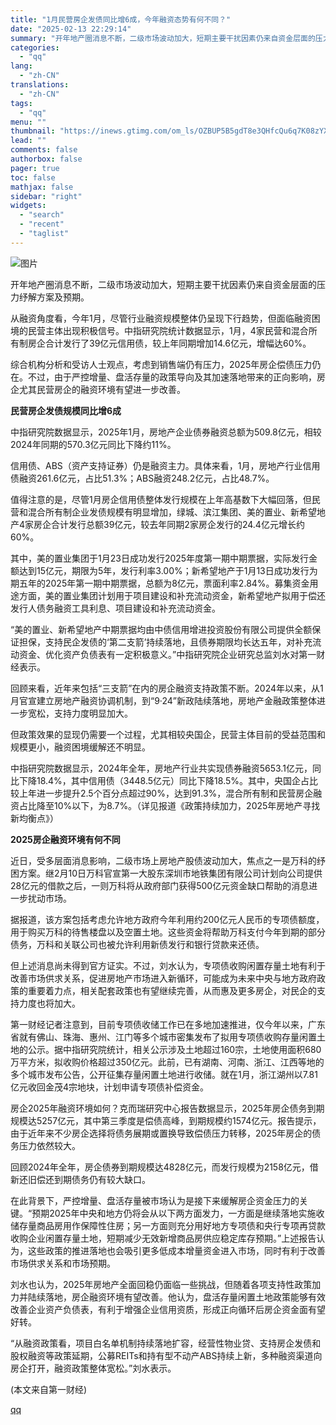 ```yaml
---
title: "1月民营房企发债同比增6成，今年融资态势有何不同？"
date: "2025-02-13 22:29:14"
summary: "开年地产圈消息不断，二级市场波动加大，短期主要干扰因素仍来自资金层面的压力纾解方案及预期。 从融资角..."
categories:
  - "qq"
lang:
  - "zh-CN"
translations:
  - "zh-CN"
tags:
  - "qq"
menu: ""
thumbnail: "https://inews.gtimg.com/om_ls/OZBUP5B5gdT8e3QHfcQu6q7K08zYX0sr8hHxmzpF1b810AA_640360/0"
lead: ""
comments: false
authorbox: false
pager: true
toc: false
mathjax: false
sidebar: "right"
widgets:
  - "search"
  - "recent"
  - "taglist"
---
```


![图片](https://inews.gtimg.com/om_bt/OLu03LQQqiBsoUJbxmyVyqfhMQFmHm0a2KBsA7nYfPaNMAA/641)

开年地产圈消息不断，二级市场波动加大，短期主要干扰因素仍来自资金层面的压力纾解方案及预期。

从融资角度看，今年1月，尽管行业融资规模整体仍呈现下行趋势，但面临融资困境的民营主体出现积极信号。中指研究院统计数据显示，1月，4家民营和混合所有制房企合计发行了39亿元信用债，较上年同期增加14.6亿元，增幅达60%。

综合机构分析和受访人士观点，考虑到销售端仍有压力，2025年房企偿债压力仍在。不过，由于严控增量、盘活存量的政策导向及其加速落地带来的正向影响，房企尤其民营房企的融资环境有望进一步改善。

**民营房企发债规模同比增6成**

中指研究院数据显示，2025年1月，房地产企业债券融资总额为509.8亿元，相较2024年同期的570.3亿元同比下降约11%。

信用债、ABS（资产支持证券）仍是融资主力。具体来看，1月，房地产行业信用债融资261.6亿元，占比51.3%；ABS融资248.2亿元，占比48.7%。

值得注意的是，尽管1月房企信用债整体发行规模在上年高基数下大幅回落，但民营和混合所有制企业发债规模有明显增加，绿城、滨江集团、美的置业、新希望地产4家房企合计发行总额39亿元，较去年同期2家房企发行的24.4亿元增长约60%。

其中，美的置业集团于1月23日成功发行2025年度第一期中期票据，实际发行金额达到15亿元，期限为5年，发行利率3.00%；新希望地产于1月13日成功发行为期五年的2025年第一期中期票据，总额为8亿元，票面利率2.84%。募集资金用途方面，美的置业集团计划用于项目建设和补充流动资金，新希望地产拟用于偿还发行人债务融资工具利息、项目建设和补充流动资金。

“美的置业、新希望地产中期票据均由中债信用增进投资股份有限公司提供全额保证担保，支持民企发债的‘第二支箭’持续落地，且债券期限均长达五年，对补充流动资金、优化资产负债表有一定积极意义。”中指研究院企业研究总监刘水对第一财经表示。

回顾来看，近年来包括“三支箭”在内的房企融资支持政策不断。2024年以来，从1月官宣建立房地产融资协调机制，到“9·24”新政陆续落地，房地产金融政策整体进一步宽松，支持力度明显加大。

但政策效果的显现仍需要一个过程，尤其相较央国企，民营主体目前的受益范围和规模更小，融资困境缓解还不明显。

中指研究院数据显示，2024年全年，房地产行业共实现债券融资5653.1亿元，同比下降18.4%，其中信用债（3448.5亿元）同比下降18.5%。其中，央国企占比较上年进一步提升2.5个百分点超过90%，达到91.3%，混合所有制和民营房企融资占比降至10%以下，为8.7%。（详见报道《政策持续加力，2025年房地产寻找新均衡点》）

**2025房企融资环境有何不同**

近日，受多层面消息影响，二级市场上房地产股债波动加大，焦点之一是万科的纾困方案。继2月10日万科官宣第一大股东深圳市地铁集团有限公司计划向公司提供28亿元的借款之后，一则万科将从政府部门获得500亿元资金缺口帮助的消息进一步扰动市场。

据报道，该方案包括考虑允许地方政府今年利用约200亿元人民币的专项债额度，用于购买万科的待售楼盘以及空置土地。这些资金将帮助万科支付今年到期的部分债务，万科和关联公司也被允许利用新债发行和银行贷款来还债。

但上述消息尚未得到官方证实。不过，刘水认为，专项债收购闲置存量土地有利于改善市场供求关系，促进房地产市场进入新循环，可能成为未来中央与地方政府政策的重要着力点，相关配套政策也有望继续完善，从而惠及更多房企，对民企的支持力度也将加大。

第一财经记者注意到，目前专项债收储工作已在多地加速推进，仅今年以来，广东省就有佛山、珠海、惠州、江门等多个城市密集发布了拟用专项债收购存量闲置土地的公示。据中指研究院统计，相关公示涉及土地超过160宗，土地使用面积680万平方米，拟收购价格超过350亿元。此前，已有湖南、河南、浙江、江西等地的多个城市发布公告，公开征集存量闲置土地进行收储。就在1月，浙江湖州以7.81亿元收回金茂4宗地块，计划申请专项债补偿资金。

房企2025年融资环境如何？克而瑞研究中心报告数据显示，2025年房企债务到期规模达5257亿元，其中第三季度是偿债高峰，到期规模约1574亿元。报告提示，由于近年来不少房企选择将债务展期或置换导致偿债压力转移，2025年房企的债务压力依然较大。

回顾2024年全年，房企债券到期规模达4828亿元，而发行规模为2158亿元，借新还旧偿还到期债务仍有较大缺口。

在此背景下，严控增量、盘活存量被市场认为是接下来缓解房企资金压力的关键。“预期2025年中央和地方仍将会从以下两方面发力，一方面是继续落地实施收储存量商品房用作保障性住房；另一方面则充分用好地方专项债和央行专项再贷款收购企业闲置存量土地，短期减少无效新增商品房供应稳定库存预期。”上述报告认为，这些政策的推进落地也会吸引更多低成本增量资金进入市场，同时有利于改善市场供求关系和市场预期。

刘水也认为，2025年房地产全面回稳仍面临一些挑战，但随着各项支持性政策加力并陆续落地，房企融资环境有望改善。他认为，盘活存量闲置土地政策能够有效改善企业资产负债表，有利于增强企业信用资质，形成正向循环后房企资金面有望好转。

“从融资政策看，项目白名单机制持续落地扩容，经营性物业贷、支持房企发债和股权融资等政策延期，公募REITs和持有型不动产ABS持续上新，多种融资渠道向房企打开，融资政策整体宽松。”刘水表示。

 (本文来自第一财经)

[qq](https://new.qq.com/rain/a/20250213A090OR00)
